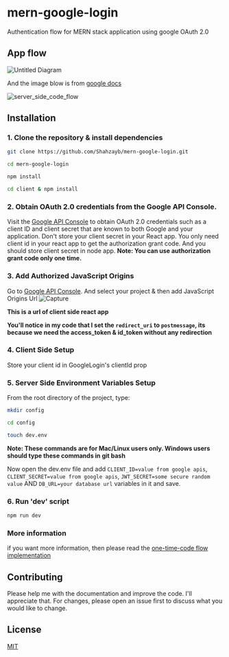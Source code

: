 # mern-google-login
Authentication flow for MERN stack application using google OAuth 2.0

## App flow

![Untitled Diagram](https://user-images.githubusercontent.com/29760858/65579674-a4d22c00-df91-11e9-8303-dc97e5bb0dbf.png)

And the image blow is from [google docs](https://developers.google.com/identity/sign-in/web/server-side-flow)

![server_side_code_flow](https://user-images.githubusercontent.com/29760858/65676251-fac5d300-e068-11e9-90a6-9ecdcedd0436.png)

## Installation

### 1. Clone the repository & install dependencies

```bash
git clone https://github.com/Shahzayb/mern-google-login.git

cd mern-google-login

npm install

cd client & npm install
```

### 2. Obtain OAuth 2.0 credentials from the Google API Console.
Visit the [Google API Console](https://console.developers.google.com/) to obtain OAuth 2.0 credentials such as a client ID and client secret that are known to both Google and your application. Don't store your client secret in your React app. You only need client id in your react app to get the authorization grant code. And you should store client secret in node app.
**Note: You can use authorization grant code only one time.**

### 3. Add Authorized JavaScript Origins
Go to [Google API Console](https://console.developers.google.com/). And select your project & then add JavaScript Origins Url
![Capture](https://user-images.githubusercontent.com/29760858/65677289-c3582600-e06a-11e9-8a69-564a89dbe522.PNG)

**This is a url of client side react app**

**You'll notice in my code that I set the `redirect_uri` to `postmessage`, its because we need the access_token & id_token without any redirection**

### 4. Client Side Setup
Store your client id in GoogleLogin's clientId prop

### 5. Server Side Environment Variables Setup
From the root directory of the project, type:
```bash
mkdir config

cd config

touch dev.env
```
**Note: These commands are for Mac/Linux users only. Windows users should type these commands in git bash**

Now open the dev.env file and add `CLIENT_ID=value from google apis`, `CLIENT_SECRET=value from google apis`, `JWT_SECRET=some secure random value` AND `DB_URL=your database url` variables in it and save.

### 6. Run 'dev' script
```bash
npm run dev
```

### More information
if you want more information, then please read the [one-time-code flow implementation](https://developers.google.com/identity/sign-in/web/server-side-flow)

## Contributing
Please help me with the documentation and improve the code.
I'll appreciate that. For changes, please open an issue first to discuss what you would like to change.

## License
[MIT](https://choosealicense.com/licenses/mit/)
